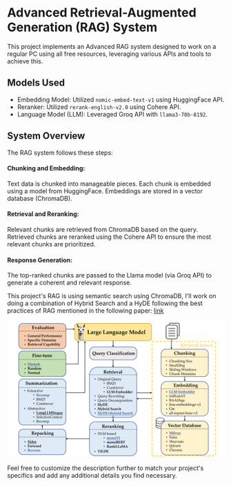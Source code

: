 # Advanced Retrieval-Augmented Generation (RAG) System
This project implements an Advanced RAG system designed to work on a regular PC using all free resources, leveraging various APIs and tools to achieve this.

## Models Used
- Embedding Model: Utilized `nomic-embed-text-v1` using HuggingFace API.
- Reranker: Utilized `rerank-english-v2.0` using Cohere API.
- Language Model (LLM): Leveraged Groq API with `llama3-70b-8192`.

## System Overview
The RAG system follows these steps:

#### Chunking and Embedding:

Text data is chunked into manageable pieces.
Each chunk is embedded using a model from HuggingFace.
Embeddings are stored in a vector database (ChromaDB).
#### Retrieval and Reranking:

Relevant chunks are retrieved from ChromaDB based on the query.
Retrieved chunks are reranked using the Cohere API to ensure the most relevant chunks are prioritized.

#### Response Generation:

The top-ranked chunks are passed to the Llama model (via Groq API) to generate a coherent and relevant response.

This project's RAG is using semantic search using ChromaDB, I'll work on doing a combination of Hybrid Search and a HyDE following the best practices of RAG mentioned in the following paper: [link](https://arxiv.org/html/2407.01219v1#:~:text=A%20typical%20RAG%20workflow%20usually,based%20on%20their%20relevance%20to)

![System Architecture Diagram](images/x1.png)

Feel free to customize the description further to match your project's specifics and add any additional details you find necessary.
